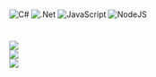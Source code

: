 #
![C#](https://img.shields.io/badge/c%23-%23239120.svg?style=for-the-badge&logo=csharp&logoColor=white) ![.Net](https://img.shields.io/badge/.NET-5C2D91?style=for-the-badge&logo=.net&logoColor=white) ![JavaScript](https://img.shields.io/badge/javascript-%23323330.svg?style=for-the-badge&logo=javascript&logoColor=%23F7DF1E) ![NodeJS](https://img.shields.io/badge/node.js-6DA55F?style=for-the-badge&logo=node.js&logoColor=white)
# 
![](https://github-readme-stats.vercel.app/api?username=MarlonValeriano&theme=midnight-purple&hide_border=true&include_allcommits=true&count_private=true)<br/>
![](https://github-readme-streak-stats.herokuapp.com/?user=MarlonValeriano&theme=midnight-purple&hide_border=true)<br/>
![](https://github-readme-stats.vercel.app/api/top-langs/?username=MarlonValeriano&theme=midnight-purple&hide_border=true&include_all_commits=true&countprivate=true&layout=compact)
#

